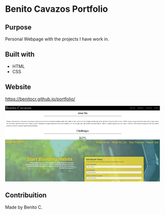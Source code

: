 # Benito Cavazos Portfolio

## Purpose
Personal Webpage with the projects I have work in.

## Built with
* HTML
* CSS

## Website
https://benitocr.github.io/portfolio/

![landing page](./develop/images/web.jpg)

## Contribuition
Made by Benito C.
